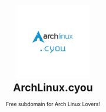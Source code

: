 <h1 align="center">
  <img src="https://raw.githubusercontent.com/archlinux-cyou/archlinux.cyou/master/archlinux-dot-cyou-v1-transparent.png" alt="ArchLinux.cyou" width="200">
  <br>ArchLinux.cyou<br>


</h1>

  <p align="center">
Free subdomain for Arch Linux Lovers!
  </p>
